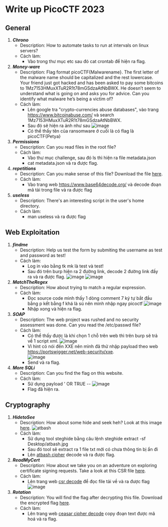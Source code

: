 # Write up PicoCTF 2023

## General
1.   ***Chrono***
     - Description: How to automate tasks to run at intervals on linux servers?
     - Cách làm:
       - Vào trong thư mục etc sau đó cat crontab để hiện ra flag.
2.   ***Money-ware***
     - Description: Flag format picoCTF{Malwarename}. The first letter of the malware name should be capitalized and the rest lowercase. Your friend just got hacked and has been asked to pay some bitcoins to 1Mz7153HMuxXTuR2R1t78mGSdzaAtNbBWX. He doesn’t seem to understand what is going on and asks you for advice. Can you identify what malware he’s being a victim of?
     - Cách làm:
       - Lên google tra "crypto-currencies abuse databases", vào trang https://www.bitcoinabuse.com/ và search 1Mz7153HMuxXTuR2R1t78mGSdzaAtNbBWX.
       - Sau đó sẽ hiện ra ảnh như sau 
       ![image](https://user-images.githubusercontent.com/129378740/229077513-553206d5-2b27-48ae-908e-eebf59fba8c5.png)
       - Có thể thấy tên của ransomware ở cuối là có flag là picoCTF{Petya}
3.   ***Permissions***
     - Description: Can you read files in the root file? 
     - Cách làm:
       - Vào thư mục challenge, sau đó ls thì hiện ra file metadata.json
       - cat metadata.json và ra được flag.
4.   ***repetitions***
     - Description: Can you make sense of this file? Download the file [here](https://artifacts.picoctf.net/c/476/enc_flag).
     - Cách làm:
       - Vào trang web https://www.base64decode.org/ và decode đoạn mã tải trong file và ra được flag
5.   ***useless***
     - Description: There's an interesting script in the user's home directory. 
     - Cách làm:
       - man useless và ra được flag
## Web Exploitation
1.   ***findme***
     - Description: Help us test the form by submiting the username as test and password as test! 
     - Cách làm:
       - Log in vào bằng tk mk là test và test!
       - Sau đó trên burp hiện ra 2 đường link, decode 2 đường link đấy ra và ra được flag.
       ![image](https://user-images.githubusercontent.com/129378740/229084103-995501f9-75be-43c3-b6ba-0c1bf5b46b8b.png)
       ![image](https://user-images.githubusercontent.com/129378740/229084201-057d8983-8e04-4a52-81f8-d34631341bf6.png)
2.   ***MatchTheRegex***
     - Description: How about trying to match a regular expression.
     - Cách làm:
       - Đọc source code mình thấy 1 dòng comment 7 ký tự bắt đầu bằng p kết bằng f khá là sú nên mình nhập ngay picoctf
       ![image](https://user-images.githubusercontent.com/129378740/229085188-13508fee-739d-43f1-909a-171bbd64972f.png)
       - Nhập xong và hiện ra flag.   
3.   ***SOAP***
     - Description: The web project was rushed and no security assessment was done. Can you read the /etc/passwd file?
     - Cách làm:
       - Có thể thấy được là khi chọn 1 chỗ trên web thì trên burp sẽ trả về 1 script xml.
       ![image](https://user-images.githubusercontent.com/129378740/229086307-48b1d956-04ad-402c-94d8-d72df1626fa1.png)
       - Vì hint có nói đến XXE nên mình đã thử nhập payload theo web https://portswigger.net/web-security/xxe.  
       ![image](https://user-images.githubusercontent.com/129378740/229089150-c60d53b8-fd0f-439c-a027-b8e0a3b1278a.png)
       - Send và ra flag.
4.   ***More SQLi***
     - Description: Can you find the flag on this website.
     - Cách làm:
       - Sử dụng payload ' OR TRUE -- 
       ![image](https://user-images.githubusercontent.com/129378740/229091765-bf37755f-860e-412a-a21a-c2dedcad2c23.png)
       - Flag đã hiện ra.
## Cryptography
1. ***HidetoSee***
     - Description: How about some hide and seek heh? Look at this image [here](https://artifacts.picoctf.net/c/239/atbash.jpg).
     ![atbash](https://user-images.githubusercontent.com/129378740/229092762-9d8f4c76-d665-4aa2-8fc3-ba6804e122f5.jpg)
     - Cách làm:
       - Sử dụng tool steghide bằng câu lệnh steghide extract -sf Desktop/atbash.jpg  
       - Sau đó tool sẽ extract ra 1 file txt mới có chưa thông tin bị ẩn đi
       - Lên [atbash cipher](https://www.dcode.fr/atbash-cipher) decode và ra được flag.
2. ***ReadMyCert***
     - Description: How about we take you on an adventure on exploring certificate signing requests. Take a look at this CSR file [here](https://artifacts.picoctf.net/c/420/readmycert.csr).
     - Cách làm:
       - Lên trang web [csr decode](https://www.sslshopper.com/csr-decoder.html) để đọc file tải về và ra được flag
       ![image](https://user-images.githubusercontent.com/129378740/229095858-0f090867-211d-47ad-9d47-a457fc332a23.png)
3. ***Rotation***
     - Description: You will find the flag after decrypting this file. Download the encrypted flag [here](https://artifacts.picoctf.net/c/388/encrypted.txt).
     - Cách làm:
       - Lên trang web [ceasar cipher decode](https://www.dcode.fr/caesar-cipher) copy đoạn text được mã hoá và ra flag.     
